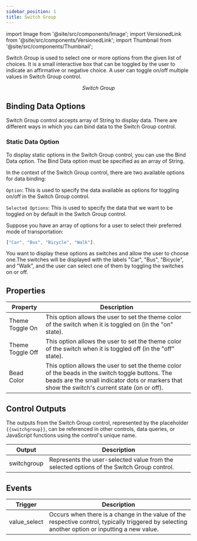 ```yaml
---
sidebar_position: 1
title: Switch Group
---
```


import Image from '@site/src/components/Image'; import VersionedLink from '@site/src/components/VersionedLink'; import
Thumbnail from '@site/src/components/Thumbnail';

Switch Group is used to select one or more options from the given list of choices. It is a small interactive box that can be toggled by the user to indicate an affirmative or negative choice. A user can toggle on/off multiple values in Switch Group control.

<figure>
  <Thumbnail src="/img/reference/controls/switch-group/preview.png" alt="Switch Group" />
  <figcaption align = "center"><i>Switch Group</i></figcaption>
</figure>

## Binding Data Options

Switch Group control accepts array of String to display data. There are different ways in which you can bind data to the Switch Group control.

### Static Data Option

To display static options in the Switch Group control, you can use the Bind Data option. The Bind Data option must be specified as an array of String. 

In the context of the Switch Group control, there are two available options for data binding:

`Option`: This is used to specify the data available as options for toggling on/off in the Switch Group control.

`Selected Options`: This is used to specify the data that we want to be toggled on by default in the Switch Group control.

Suppose you have an array of options for a user to select their preferred mode of transportation: 

```js
["Car", "Bus", "Bicycle", "Walk"].
```

You want to display these options as switches and allow the user to choose one.The switches will be displayed with the labels "Car", "Bus", "Bicycle", and "Walk", and the user can select one of them by toggling the switches on or off.


## Properties

| Property          | Description                                                                                                                                                                                           |
|-------------------|-------------------------------------------------------------------------------------------------------------------------------------------------------------------------------------------------------|
| Theme Toggle On   | This option allows the user to set the theme color of the switch when it is toggled on (in the "on" state).                                                                                            |
| Theme Toggle Off  | This option allows the user to set the theme color of the switch when it is toggled off (in the "off" state).                                                                                          |
| Bead Color        | This option allows the user to set the theme color of the beads in the switch toggle buttons. The beads are the small indicator dots or markers that show the switch's current state (on or off).      |


## Control Outputs

The outputs from the Switch Group control, represented by the placeholder `{{switchgroup}}`, can be referenced in other controls, data queries, or JavaScript functions using the control's unique name.

| Output       | Description                                                                                                  |
|--------------|--------------------------------------------------------------------------------------------------------------|
| switchgroup    | Represents the user-selected value from the selected options of the Switch Group control.                        |


## Events


| Trigger     | Description                                                                                                                              |
|--------------|------------------------------------------------------------------------------------------------------------------------------------------|
| value_select | Occurs when there is a change in the value of the respective control, typically triggered by selecting another option or inputting a new value. |